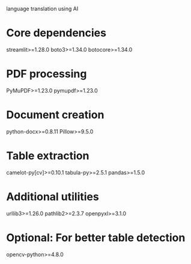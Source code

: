 language translation using AI
# Core dependencies
streamlit>=1.28.0
boto3>=1.34.0
botocore>=1.34.0

# PDF processing
PyMuPDF>=1.23.0
pymupdf>=1.23.0

# Document creation
python-docx>=0.8.11
Pillow>=9.5.0

# Table extraction
camelot-py[cv]>=0.10.1
tabula-py>=2.5.1
pandas>=1.5.0

# Additional utilities
urllib3>=1.26.0
pathlib2>=2.3.7
openpyxl>=3.1.0

# Optional: For better table detection
opencv-python>=4.8.0
